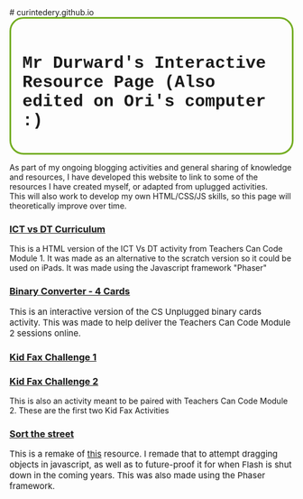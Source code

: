 
<!DOCTYPE html>

<html>
  
<meta charset="UTF-8">
<meta name="viewport" content="width=device-width, initial-scale=1">
# curintedery.github.io
<head>
<style>
  #rcorners2 {
    border-radius: 25px;
    border: 3px solid #73AD21;
    padding: 20px;
}
  #explanation {
    font-size: 15px;
  }


</style>
<link rel="stylesheet" href="https://www.w3schools.com/w3css/4/w3.css">
<div id="rcorners2" class="w3-container w3-light-grey w3-bottombar w3-border-green">
  <h1 class="w3-margin-left" style="font-size:30px; font-family:Courier New">Mr Durward's Interactive Resource Page (Also edited on Ori's computer :) </h1></div>
  <div class="w3-container w3-pale-blue w3-bottombar w3-small"><p> As part of my ongoing blogging activities and general sharing of knowledge and resources, I have developed this website to
    link to some of the resources I have created myself, or adapted from uplugged activities.
  <br />This will also work to develop my
    own HTML/CSS/JS skills, so this page will theoretically improve over time.</p></div>
<div class="w3-container w3-teal w3-medium"><h3 class="w3-large"><a href="ictdt.html">ICT vs DT Curriculum</a></h3></div>
<div class="w3-container w3-pale-blue w3-bottombar w3-small"><p> This is a HTML version of the ICT Vs DT activity from Teachers Can Code Module 1. It was made as an alternative
to the scratch version so it could be used on iPads. It was made using the Javascript framework "Phaser"</p></div>
</html>


<div class="w3-container w3-teal w3-medium"><h3 class="w3-large"><a href="binarycards.html">Binary Converter - 4 Cards</a></h3></div>
<div class="w3-container w3-pale-blue w3-bottombar w3-small"; id="explanation"><p>This is an interactive version of the CS Unplugged binary cards activity.
  This was made to help deliver the Teachers Can Code Module 2 sessions online. </p></div>

<div class="w3-container w3-teal w3-medium"><h3 class="w3-large"><a href="kidfax1.html">Kid Fax Challenge 1</a></h3></div>
<div class="w3-container w3-teal w3-bottombar"><h3 class="w3-large"><a href="kidfax2.html">Kid Fax Challenge 2</a></h3></div>
<div class="w3-container w3-pale-blue w3-bottombar w3-small"><p> This is also an activity meant to be paired with Teachers Can Code Module 2. These are the first two
Kid Fax Activities</p></div>

<div class="w3-container w3-teal"><h3 class="w3-large"><a href="sortstreet.html">Sort the street</a></h3></div>
<div class="w3-container w3-pale-blue w3-bottombar w3-small"; id="explanation"><p> This is a remake of <a href="https://nrich.maths.org/content/id/5157/houses.swf">this</a> resource. I remade that to
  attempt dragging objects in javascript, as well as to future-proof it for when Flash is shut down in the coming years. This was also made using the Phaser framework.</p></div>
</html>
